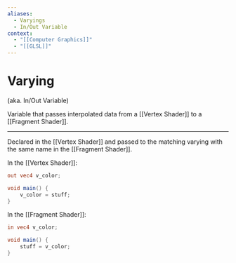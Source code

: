 ```yaml
---
aliases:
  - Varyings
  - In/Out Variable
context:
  - "[[Computer Graphics]]"
  - "[[GLSL]]"
---
```


# Varying

(aka. In/Out Variable)

Variable that passes interpolated data from a [[Vertex Shader]] to a [[Fragment Shader]].

---

Declared in the [[Vertex Shader]] and passed to the matching varying with the same name in the [[Fragment Shader]].

In the [[Vertex Shader]]:

```glsl
out vec4 v_color;

void main() {
    v_color = stuff;
}
```

In the [[Fragment Shader]]:

```glsl
in vec4 v_color;

void main() {
    stuff = v_color;
}
```
